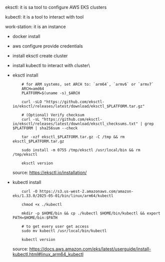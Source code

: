 eksctl: it is sa tool to configure AWS EKS clusters

kubectl: it is a tool to interact with tool

work-station: it is an instance 
- docker install 
- aws configure provide credentials
- install eksctl create cluster
- install kubectl to interact with cluster\

- eksctl install
    ```
        # for ARM systems, set ARCH to: `arm64`, `armv6` or `armv7`
        ARCH=amd64
        PLATFORM=$(uname -s)_$ARCH

        curl -sLO "https://github.com/eksctl-io/eksctl/releases/latest/download/eksctl_$PLATFORM.tar.gz"

        # (Optional) Verify checksum
        curl -sL "https://github.com/eksctl-io/eksctl/releases/latest/download/eksctl_checksums.txt" | grep $PLATFORM | sha256sum --check

        tar -xzf eksctl_$PLATFORM.tar.gz -C /tmp && rm eksctl_$PLATFORM.tar.gz

        sudo install -m 0755 /tmp/eksctl /usr/local/bin && rm /tmp/eksctl

        eksctl version

    ```
    source: https://eksctl.io/installation/

- kubectl install
    ```
        curl -O https://s3.us-west-2.amazonaws.com/amazon-eks/1.33.0/2025-05-01/bin/linux/arm64/kubectl

        chmod +x ./kubectl
        
        mkdir -p $HOME/bin && cp ./kubectl $HOME/bin/kubectl && export PATH=$HOME/bin:$PATH

        # to get every user get access 
        sudo mv kubectl /usr/local/bin/kubectl

        kubectl version

    ```
    source: https://docs.aws.amazon.com/eks/latest/userguide/install-kubectl.html#linux_arm64_kubectl

